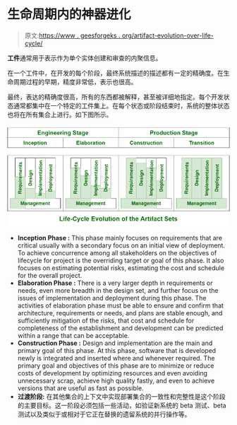 # 生命周期内的神器进化

> 原文:[https://www . geesforgeks . org/artifact-evolution-over-life-cycle/](https://www.geeksforgeeks.org/artifact-evolution-over-life-cycle/)

**工件**通常用于表示作为单个实体创建和审查的内聚信息。

在一个工件中，在开发的每个阶段，最终系统描述的描述都有一定的精确度。在生命周期过程的早期，精度非常低，表示也很高。

最终，表达的精确度很高，所有的东西都被解释，甚至被详细地指定。每个开发状态通常都集中在一个特定的工件集上。在每个状态或阶段结束时，系统的整体状态也将在所有集合上进行。如下图所示。

![](img/3579b10503ca11e65359de5488648a3c.png)

*   **Inception Phase :**
    This phase mainly focuses on requirements that are critical usually with a secondary focus on an initial view of deployment. To achieve concurrence among all stakeholders on the objectives of lifecycle for project is the overriding target or goal of this phase. It also focuses on estimating potential risks, estimating the cost and schedule for the overall project.
*   **Elaboration Phase :**
    There is a very larger depth in requirements or needs, even more breadth in the design set, and further focus on the issues of implementation and deployment during this phase. The activities of elaboration phase must be able to ensure and confirm that architecture, requirements or needs, and plans are stable enough, and sufficiently mitigation of the risks, that cost and schedule for completeness of the establishment and development can be predicted within a range that can be acceptable.
*   **Construction Phase :**
    Design and implementation are the main and primary goal of this phase. At this phase, software that is developed newly is integrated and inserted where and whenever required. The primary goal and objectives of this phase are to minimize or reduce costs of development by optimizing resources and even avoiding unnecessary scrap, achieve high quality fastly, and even to achieve versions that are useful as fast as possible.
*   **过渡阶段:**
    在其他集合的上下文中实现部署集合的一致性和完整性是这个阶段的主要目标。这一阶段必须包括一些活动，如验证新系统的 beta 测试、beta 测试以及类似于或相对于它正在替换的遗留系统的并行操作等。